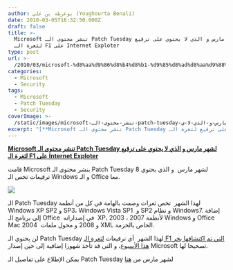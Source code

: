 ```yaml
---
author: يوغرطة بن علي (Youghourta Benali)
date: 2010-03-05T16:32:50.000Z
draft: false
title: >-
  Microsoft تنشر محتوى الـ Patch Tuesday لشهر مارس و الذي لا يحتوي على ترقيع
  لثغرة الـ F1 على Internet Exploter
type: post
url: >-
  /2010/03/microsoft-%d8%aa%d9%86%d8%b4%d8%b1-%d9%85%d8%ad%d8%aa%d9%88%d9%89-%d8%a7%d9%84%d9%80-patch-tuesday-%d9%84%d8%b4%d9%87%d8%b1-%d9%85%d8%a7%d8%b1%d8%b3-%d9%88-%d8%a7%d9%84%d8%b0%d9%8a-%d9%84%d8%a7-%d9%8a/
categories:
  - Microsoft
  - Security
tags:
  - Microsoft
  - Patch Tuesday
  - Security
coverImage: >-
  /static/images/microsoft-تنشر-محتوى-الـ-patch-tuesday-لشهر-مارس-و-الذي-لا-ي/microsoft-patch.jpg
excerpt: "[**Microsoft تنشر محتوى الـ Patch Tuesday لشهر مارس و الذي لا يحتوي على ترقيع لثغرة الـ F1 على Internet Exploter**](https://www.it-scoop.com/2010/03/microsoft-%d8%aa%d9%86%d8%b4%d8%b1-%d9%85%d8%ad%d8%aa%d9%88%d9%89-%d8%a7%d9%84%d9%80-patch-tuesday-%d9%84%d8%b4%d9%87%d8%b1-%d9%85%d8%a7%d8%b1%d8%b3-%d9%88-%d8%a7%d9%84%d8%b0%d9%8a-%d9%84%d8%a7-%d9%8a/)\n\nقامت Microsoft بنشر محتوى الـ Patch Tuesday لشهر مارس\_ و الذي يحتوي 8 ترقيعات تخص الـ Windows و الـ Office معا.\n\n\n\nالـ"
---
```

[**Microsoft تنشر محتوى الـ Patch Tuesday لشهر مارس و الذي لا يحتوي على ترقيع لثغرة الـ F1 على Internet Exploter**](https://www.it-scoop.com/2010/03/microsoft-%d8%aa%d9%86%d8%b4%d8%b1-%d9%85%d8%ad%d8%aa%d9%88%d9%89-%d8%a7%d9%84%d9%80-patch-tuesday-%d9%84%d8%b4%d9%87%d8%b1-%d9%85%d8%a7%d8%b1%d8%b3-%d9%88-%d8%a7%d9%84%d8%b0%d9%8a-%d9%84%d8%a7-%d9%8a/)

قامت Microsoft بنشر محتوى الـ Patch Tuesday لشهر مارس  و الذي يحتوي 8 ترقيعات تخص الـ Windows و الـ Office معا.

![](/static/images/microsoft-تنشر-محتوى-الـ-patch-tuesday-لشهر-مارس-و-الذي-لا-ي/microsoft-patch.jpg)

الـ Patch Tuesday لهذا الشهر  تخص ثغرات وصفت بالهامة في كل من أنظمة Windows XP SP2 و SP3، Windows Vista SP1  و SP2 و نظام Windows7. إضافة إلى برنامج الـ Office  في إصداراته  XP، 2003 ، 2007 لأنظمة Windows و Office Mac 2004  و 2008 و محول ملفات XML الخاص بالحزمة.

لن يحتوي الـ Patch Tuesday لهذا الشهر  أي ترقيعات [لثغرة الـ F1 التي تم اكتشافها بحر هذا الأسبوع](../../../../../2010/03/%d8%ab%d8%ba%d8%b1%d8%a9-%d8%ac%d8%af%d9%8a%d8%af%d8%a9-%d9%81%d9%8a-%d8%a7%d9%84%d9%80-internet-explorer-%d8%aa%d8%ac%d8%b9%d9%84-%d8%a7%d8%b3%d8%aa%d8%b9%d9%85%d8%a7%d9%84-%d9%85%d9%81%d8%aa%d8%a7/)، و التي قد تأخذ شهورا إضافية إلى حين إصدار Microsoft تصحيحا لها.

يمكن الإطلاع على تفاصيل الـ Patch Tuesday لشهر مارس من [هنا](http://www.microsoft.com/technet/security/bulletin/ms10-mar.mspx/)
